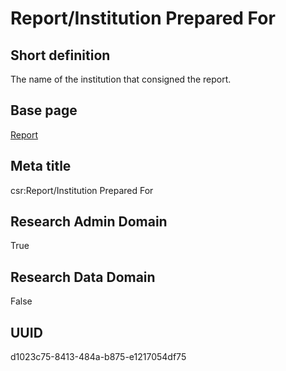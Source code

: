 # Report/Institution Prepared For
## Short definition
The name of the institution that consigned the report.
## Base page
[Report](../../Objects/Report.md)
## Meta title
csr:Report/Institution Prepared For
## Research Admin Domain
True
## Research Data Domain
False
## UUID
d1023c75-8413-484a-b875-e1217054df75
